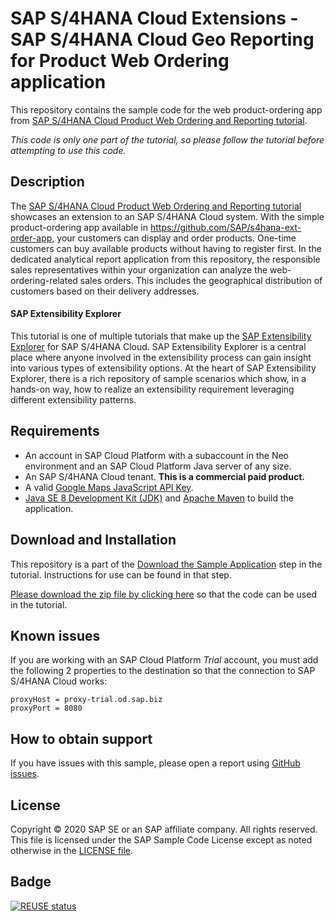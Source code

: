 # SAP S/4HANA Cloud Extensions - SAP S/4HANA Cloud Geo Reporting for Product Web Ordering application
This repository contains the sample code for the web product-ordering app from [SAP S/4HANA Cloud Product Web Ordering and Reporting tutorial](http://tiny.cc/s4-geo-report-app).

*This code is only one part of the tutorial, so please follow the tutorial before attempting to use this code.*

## Description

The [SAP S/4HANA Cloud Product Web Ordering and Reporting tutorial](http://tiny.cc/s4-geo-report-app) showcases an extension to an SAP S/4HANA Cloud system. With the simple product-ordering app available in https://github.com/SAP/s4hana-ext-order-app, your customers can display and order products. One-time customers can buy available products without having to register first. In the dedicated analytical report application from this repository, the responsible sales representatives within your organization can analyze the web-ordering-related sales orders. This includes the geographical distribution of customers based on their delivery addresses.

#### SAP Extensibility Explorer

This tutorial is one of multiple tutorials that make up the [SAP Extensibility Explorer](https://sap.com/extends4) for SAP S/4HANA Cloud.
SAP Extensibility Explorer is a central place where anyone involved in the extensibility process can gain insight into various types of extensibility options. At the heart of SAP Extensibility Explorer, there is a rich repository of sample scenarios which show, in a hands-on way, how to realize an extensibility requirement leveraging different extensibility patterns.


Requirements
-------------
- An account in SAP Cloud Platform with a subaccount in the Neo environment and an SAP Cloud Platform Java server of any size.
- An SAP S/4HANA Cloud tenant. **This is a commercial paid product.**
- A valid [Google Maps JavaScript API Key](https://developers.google.com/maps/documentation/javascript/get-api-key).
- [Java SE 8 Development Kit (JDK)](https://www.oracle.com/technetwork/java/javase/downloads/index.html) and [Apache Maven](http://maven.apache.org/download.cgi) to build the application.

Download and Installation
-------------
This repository is a part of the [Download the Sample Application](https://help.sap.com/viewer/4316f97a90ff48948fb7f212ecabf964/SHIP/en-US/fda3881a920a4222a2489d6295020e78.html) step in the tutorial. Instructions for use can be found in that step.

[Please download the zip file by clicking here](https://github.com/SAP/s4hana-ext-geo-report-app/archive/master.zip) so that the code can be used in the tutorial.


Known issues
---------------------
If you are working with an SAP Cloud Platform _Trial_ account, you must add the following 2 properties to the destination so that the connection to SAP S/4HANA Cloud works:
```
proxyHost = proxy-trial.od.sap.biz
proxyPort = 8080
```

How to obtain support
---------------------
If you have issues with this sample, please open a report using [GitHub issues](https://github.com/SAP/s4hana-ext-geo-report-app/issues).

License
-------
Copyright © 2020 SAP SE or an SAP affiliate company. All rights reserved.
This file is licensed under the SAP Sample Code License except as noted otherwise in the [LICENSE file](LICENSES/Apache-2.0.txt).

Badge
-----
[![REUSE status](https://api.reuse.software/badge/github.com/SAP-samples/s4hana-ext-geo-report-app/)](https://api.reuse.software/info/github.com/SAP-samples/s4hana-ext-geo-report-app/)
